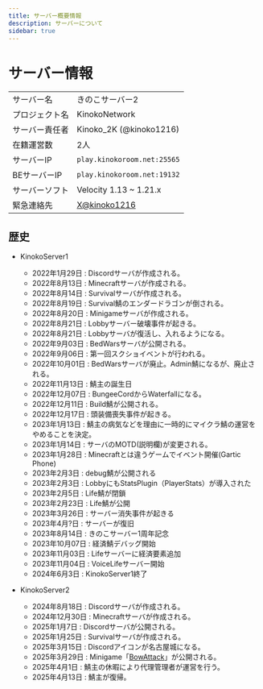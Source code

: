 ```yaml
---
title: サーバー概要情報
description: サーバーについて
sidebar: true
---
```

# サーバー情報
|                   |                         |
| :---------------- | :---------------------- |
| サーバー名         | きのこサーバー2           |
| プロジェクト名     | KinokoNetwork            |
| サーバー責任者     | Kinoko_2K (@kinoko1216)  |
| 在籍運営数         | 2人                      |
| サーバーIP         | `play.kinokoroom.net:25565`  |
| BEサーバーIP       | `play.kinokoroom.net:19132`  |
| サーバーソフト      | Velocity 1.13 ~ 1.21.x |
| 緊急連絡先         | [X@kinoko1216](https://x.com/kinoko1216) |

## 歴史
- KinokoServer1
  - 2022年1月29日 : Discordサーバが作成される。
  - 2022年8月13日 : Minecraftサーバが作成される。
  - 2022年8月14日 : Survivalサーバが作成される。
  - 2022年8月19日 : Survival鯖のエンダードラゴンが倒される。
  - 2022年8月20日 : Minigameサーバが作成される。
  - 2022年8月21日 : Lobbyサーバー破壊事件が起きる。
  - 2022年8月21日 : Lobbyサーバが復活し、入れるようになる。
  - 2022年9月03日 : BedWarsサーバが公開される。
  - 2022年9月06日 : 第一回スクショイベントが行われる。
  - 2022年10月01日 : BedWarsサーバが廃止。Admin鯖になるが、廃止される。
  - 2022年11月13日 : 鯖主の誕生日
  - 2022年12月07日 : BungeeCordからWaterfallになる。
  - 2022年12月11日 : Build鯖が公開される。
  - 2022年12月17日 : 頭装備喪失事件が起きる。
  - 2023年1月13日 : 鯖主の病気などを理由に一時的にマイクラ鯖の運営をやめることを決定。
  - 2023年1月14日 : サーバのMOTD(説明欄)が変更される。
  - 2023年1月28日 : Minecraftとは違うゲームでイベント開催(Gartic Phone)
  - 2023年2月3日 : debug鯖が公開される
  - 2023年2月3日 : LobbyにもStatsPlugin（PlayerStats）が導入された
  - 2023年2月5日 : Life鯖が閉鎖
  - 2023年2月23日 : Life鯖が公開
  - 2023年3月26日 : サーバー消失事件が起きる
  - 2023年4月?日 : サーバーが復旧
  - 2023年8月14日 : きのこサーバー1周年記念
  - 2023年10月07日 : 経済鯖デバッグ開始
  - 2023年11月03日 : Lifeサーバーに経済要素追加
  - 2023年11月04日 : VoiceLifeサーバー開始
  - 2024年6月3日 : KinokoServer1終了

- KinokoServer2
  - 2024年8月18日 : Discordサーバが作成される。
  - 2024年12月30日 : Minecraftサーバが作成される。
  - 2025年1月7日 : Discordサーバが公開される。
  - 2025年1月25日 : Survivalサーバが作成される。
  - 2025年3月15日 : Discordアイコンが名古屋城になる。
  - 2025年3月29日 : Minigame「[BowAttack](<https://github.com/kinoko2k/BowAttack>)」が公開される。
  - 2025年4月1日 : 鯖主の休暇により代理管理者が運営を行う。
  - 2025年4月13日 : 鯖主が復帰。
